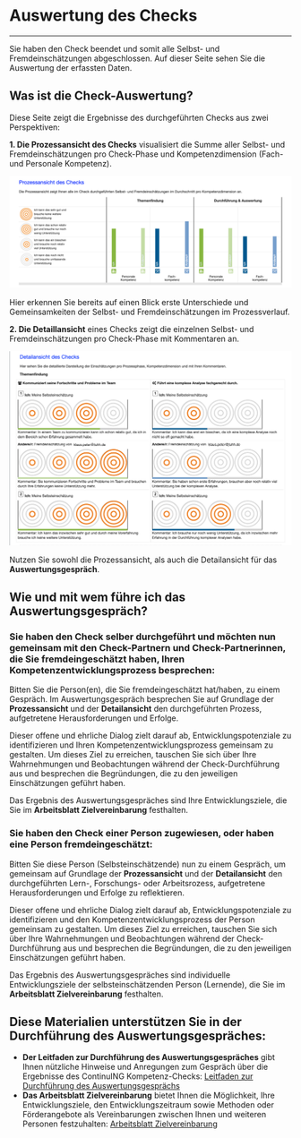 # Auswertung des Checks
- - -
Sie haben den Check beendet und somit alle Selbst- und Fremdeinschätzungen abgeschlossen. Auf dieser Seite sehen Sie die Auswertung der erfassten Daten. 

## Was ist die Check-Auswertung?
Diese Seite zeigt die Ergebnisse des durchgeführten Checks aus zwei Perspektiven:

**1. Die Prozessansicht des Checks** visualisiert die Summe aller Selbst- und Fremdeinschätzungen pro Check-Phase und Kompetenzdimension (Fach- und Personale Kompetenz).

![Prozessansicht einer Check-Auswertung](media/auswertung_prozessansicht.png)

Hier erkennen Sie bereits auf einen Blick erste Unterschiede und Gemeinsamkeiten der Selbst- und Fremdeinschätzungen im Prozessverlauf.

**2.  Die Detaillansicht** eines Checks zeigt die einzelnen Selbst- und Fremdeinschätzungen pro Check-Phase mit Kommentaren an.

![Detailansicht einer Check-Auswertung](media/auswertung_detailansicht.png)

Nutzen Sie sowohl die Prozessansicht, als auch die Detailansicht für das **Auswertungsgespräch**.

## Wie und mit wem führe ich das Auswertungsgespräch?

### Sie haben den Check selber durchgeführt und möchten nun gemeinsam mit den Check-Partnern und Check-Partnerinnen, die Sie fremdeingeschätzt haben, Ihren Kompetenzentwicklungsprozess besprechen:

Bitten Sie die Person(en), die Sie fremdeingeschätzt hat/haben, zu einem Gespräch. Im Auswertungsgespräch besprechen Sie auf Grundlage der **Prozessansicht** und der **Detailansicht** den durchgeführten Prozess, aufgetretene Herausforderungen und Erfolge.

Dieser offene und ehrliche Dialog zielt darauf ab, Entwicklungspotenziale zu identifizieren und Ihren Kompetenzentwicklungsprozess gemeinsam zu gestalten. Um dieses Ziel zu erreichen, tauschen Sie sich über Ihre Wahrnehmungen und Beobachtungen während der Check-Durchführung aus und besprechen die Begründungen, die zu den jeweiligen Einschätzungen geführt haben.

Das Ergebnis des Auswertungsgespräches sind Ihre Entwicklungsziele, die Sie im **Arbeitsblatt Zielvereinbarung** festhalten.

### Sie haben den Check einer Person zugewiesen, oder haben eine Person fremdeingeschätzt:

Bitten Sie diese Person (Selbsteinschätzende) nun zu einem Gespräch, um gemeinsam auf Grundlage der **Prozessansicht** und der **Detailansicht** den durchgeführten Lern-, Forschungs- oder Arbeitsrozess, aufgetretene Herausforderungen und Erfolge zu reflektieren.

Dieser offene und ehrliche Dialog zielt darauf ab, Entwicklungspotenziale zu identifizieren und den Kompetenzentwicklungsprozess der Person gemeinsam zu gestalten. Um dieses Ziel zu erreichen, tauschen Sie sich über Ihre Wahrnehmungen und Beobachtungen während der Check-Durchführung aus und besprechen die Begründungen, die zu den jeweiligen Einschätzungen geführt haben.

Das Ergebnis des Auswertungsgespräches sind individuelle Entwicklungsziele der selbsteinschätzenden Person (Lernende), die Sie im **Arbeitsblatt Zielvereinbarung** festhalten.

## Diese Materialien unterstützen Sie in der Durchführung des Auswertungsgespräches:
* **Der Leitfaden zur Durchführung des Auswertungsgespräches** gibt Ihnen nützliche Hinweise und Anregungen zum Gespräch über die Ergebnisse des ContinuING Kompetenz-Checks: <a href="https://fizban05.rz.tu-harburg.de/itbh/kompetenzcheck-hilfe/media/Hilfetext_Auswertungsgespraech_Leitfaden.pdf" target="_blank">Leitfaden zur Durchführung des Auswertungsgesprächs</a>
* **Das Arbeitsblatt Zielvereinbarung** bietet Ihnen die Möglichkeit, Ihre Entwicklungsziele, den Entwicklungszeitraum sowie Methoden oder Förderangebote als Vereinbarungen zwischen Ihnen und weiteren Personen festzuhalten: <a href="https://fizban05.rz.tu-harburg.de/itbh/kompetenzcheck-hilfe/media/Arbeitsblatt_Zielformulierung.pdf" target="_blank">Arbeitsblatt Zielvereinbarung</a>





